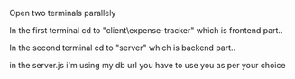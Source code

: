 Open two terminals parallely 

In the first terminal cd to "client\expense-tracker" which is frontend part..

In the second terminal cd to "server" which is backend part..

in the server.js i'm using my db url you have to use you as per your choice 
